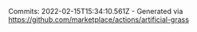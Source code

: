 Commits: 2022-02-15T15:34:10.561Z - Generated via https://github.com/marketplace/actions/artificial-grass
<br>
